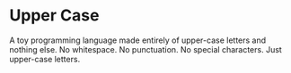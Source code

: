 # Upper Case
A toy programming language made entirely of upper-case letters and nothing else. No whitespace. No punctuation. No special characters. Just upper-case letters.
